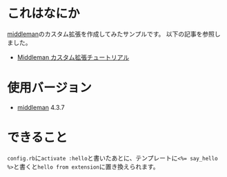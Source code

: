 # これはなにか

[middleman](https://middlemanapp.com/jp/)のカスタム拡張を作成してみたサンプルです。
以下の記事を参照しました。

- [Middleman カスタム拡張チュートリアル](https://qiita.com/yterajima/items/42ea2529795823832d5c)

# 使用バージョン

- [middleman](https://middlemanapp.com/jp/) 4.3.7

# できること

`config.rb`に`activate :hello`と書いたあとに、テンプレートに`<%= say_hello %>`と書くと`hello from extension`に置き換えられます。
